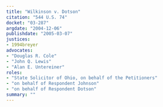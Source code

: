 ```yaml
---
title: "Wilkinson v. Dotson"
citation: "544 U.S. 74"
docket: "03-287"
argdate: "2004-12-06"
publishdate: "2005-03-07"
justices:
- 1994breyer
advocates:
- "Douglas R. Cole"
- "John Q. Lewis"
- "Alan E. Untereiner"
roles:
- "State Solicitor of Ohio, on behalf of the Petitioners"
- "on behalf of Respondent Johnson"
- "on behalf of Respondent Dotson"
summary: ""
---
```


